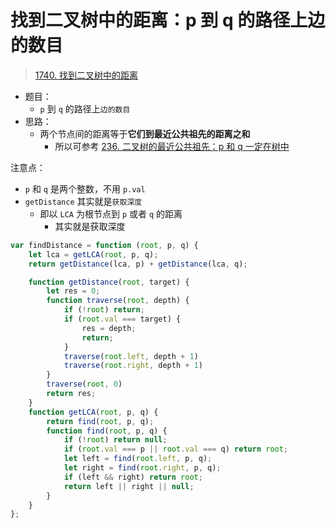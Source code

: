 
# 找到二叉树中的距离：p 到 q 的路径上边的数目


> [1740. 找到二叉树中的距离](https://leetcode.cn/problems/find-distance-in-a-binary-tree/)

- 题目：
	- `p` 到 `q` 的路径上`边的数目`
- 思路：
	- 两个节点间的距离等于**它们到最近公共祖先的距离之和**
		- 所以可参考 [236. 二叉树的最近公共祖先：p 和 q 一定在树中](/post/5bx6qdeop6.html)


注意点：
- `p` 和 `q` 是两个整数，不用 `p.val`
- `getDistance` 其实就是`获取深度`
	- 即以 `LCA` 为根节点到 `p` 或者 `q` 的距离
		- 其实就是获取深度

```javascript
var findDistance = function (root, p, q) {
    let lca = getLCA(root, p, q);
    return getDistance(lca, p) + getDistance(lca, q);

    function getDistance(root, target) {
        let res = 0;
        function traverse(root, depth) {
            if (!root) return;
            if (root.val === target) {
                res = depth;
                return;
            }
            traverse(root.left, depth + 1)
            traverse(root.right, depth + 1)
        }
        traverse(root, 0)
        return res;
    }
    function getLCA(root, p, q) {
        return find(root, p, q);
        function find(root, p, q) {
            if (!root) return null;
            if (root.val === p || root.val === q) return root;
            let left = find(root.left, p, q);
            let right = find(root.right, p, q);
            if (left && right) return root;
            return left || right || null;
        }
    }
};
```



